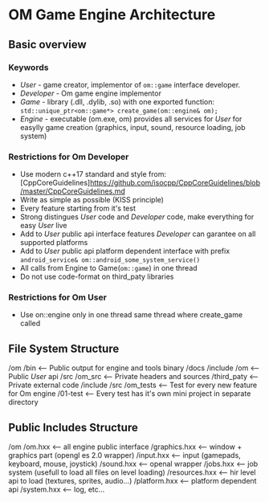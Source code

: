 # OM Game Engine Architecture
## Basic overview
### Keywords

  - *User* - game creator, implementor of ```om::game``` interface developer.
  - *Developer* - Om game engine implementor
  - *Game* - library (.dll, .dylib, .so) with one exported function:
  ```std::unique_ptr<om::game*> create_game(om::engine& om);```
  - *Engine* - executable (om.exe, om) provides all services for *User* for 
  easylly game creation (graphics, input, sound, resource loading, job system)
  
### Restrictions for Om Developer

  - Use modern c++17 standard and style from: [CppCoreGuidelines]https://github.com/isocpp/CppCoreGuidelines/blob/master/CppCoreGuidelines.md
  - Write as simple as possible (KISS principle)
  - Every feature starting from it's test
  - Strong distingues *User* code and *Developer* code, make everything for
  easy *User* live
  - Add to *User* public api interface features *Developer* can garantee on all
  supported platforms
  - Add to *User* public api platform dependent interface with prefix 
  ```android_service& om::android_some_system_service()```
  - All calls from Engine to Game(```om::game```) in one thread 
  - Do not use code-format on third_paty libraries

### Restrictions for Om User

  - Use on::engine only in one thread same thread where create_game called
  
## File System Structure

/om
   /bin             <-- Public output for engine and tools binary
   /docs
   /include
       /om          <-- Public *User* api
   /src
       /om_src      <-- Private headers and sources
       /third_paty  <-- Private external code
           /include 
           /src
   /om_tests        <-- Test for every new feature for Om engine
        /01-test    <-- Every test has it's own mini project in separate directory

## Public Includes Structure

/om
   /om.hxx            <-- all engine public interface
   /graphics.hxx      <-- window + graphics part (opengl es 2.0 wrapper)
   /input.hxx         <-- input (gamepads, keyboard, mouse, joystick)
   /sound.hxx         <-- openal wrapper
   /jobs.hxx          <-- job system (usefull to load all files on level loading)
   /resources.hxx     <-- hir level api to load (textures, sprites, audio...)
   /platform.hxx      <-- platform dependent api
   /system.hxx        <-- log, etc...
   
       